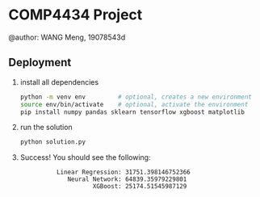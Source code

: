 # COMP4434 Project

@author: WANG Meng, 19078543d

## Deployment

1. install all dependencies
   ```sh 
   python -m venv env         # optional, creates a new environment
   source env/bin/activate    # optional, activate the environment
   pip install numpy pandas sklearn tensorflow xgboost matplotlib
   ```
2. run the solution
   ```sh
   python solution.py
   ```
3. Success! You should see the following:
   ```
             Linear Regression: 31751.398146752366
                Neural Network: 64839.35979229801
                       XGBoost: 25174.51545987129
   ```
   